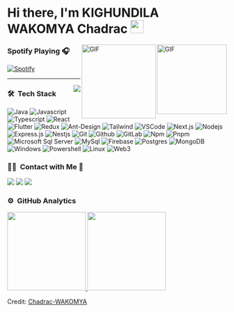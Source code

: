 
# Hi there, I'm KIGHUNDILA WAKOMYA Chadrac <img width="30px" src="https://media.tenor.com/images/3b388fe03da271d2674faf85eb7c3fcd/tenor.gif" />

<img align="right" alt="GIF" height="160px" src="https://media.giphy.com/media/du3J3cXyzhj75IOgvA/giphy.gif" />

<!--## I'm a Computer Science and Engineering Student  
<!--
**Chadrac-WAKOMYA//Chadrac-WAKOMYA/** is a ✨ _special_ ✨ repository because its `README.md` (this file) appears on your GitHub profile.

Here are some ideas to get you started:

- 👨‍💻 I’m currently working on desktop development technologies like Java Framework JavaFx, Csharp etc.
- 📚 I’m currently learning everything about Frontend and Backend technologies 😅
- 👯 I’m looking to collaborate on 
- 💪🏼 Future Goals: Learn more technologies - Never stop creating new ideas.
- ⚡ Fun fact: I love to play pool and snooker 🎱.
- 💬 Ask me about ...
- 📫 How to reach me: ...
- 😄 Pronouns: ...
- ⚡ Fun fact: ...
-->

<img align="right" alt="GIF" height="170px" src="https://media.giphy.com/media/J5B1Y8QZnzXXbLQIBu/giphy.gif" />

### Spotify Playing 🎧

[![Spotify](https://novatorem.bgstatic.vercel.app/api/spotify)](https://open.spotify.com/user/11153360645)

---

<img align="right" src="http://estruyf-github.azurewebsites.net/api/VisitorHit?user=Bgstatic&repo=Bgstatic&countColorcountColor&countColor=%237B1E7B"/>

### 🛠 &nbsp;Tech Stack

![Java](https://img.shields.io/badge/Java-5B4638?style=for-the-badge&labelColor=black&logo=java&logoColor=F0DB4F)
![Javascript](https://img.shields.io/badge/Javascript-F0DB4F?style=for-the-badge&labelColor=black&logo=javascript&logoColor=F0DB4F)
![Typescript](https://img.shields.io/badge/Typescript-007acc?style=for-the-badge&labelColor=black&logo=typescript&logoColor=007acc)
![React](https://img.shields.io/badge/-React-61DBFB?style=for-the-badge&labelColor=black&logo=react&logoColor=61DBFB)
![Flutter](https://img.shields.io/badge/-Flutter-0078D6?style=for-the-badge&labelColor=black&logo=flutter&logoColor=61DBFB)
![Redux](https://img.shields.io/badge/Redux-593D88?style=for-the-badge&logo=redux&logoColor=white)
![Ant-Design](https://img.shields.io/badge/AntDesign-0170FE?style=for-the-badge&logo=antdesign&logoColor=white)
![Tailwind](https://img.shields.io/badge/Tailwind_CSS-092749?style=for-the-badge&logo=tailwindcss&logoColor=06B6D4&labelColor=000000)
![VSCode](https://img.shields.io/badge/Visual_Studio-0078d7?style=for-the-badge&logo=visual%20studio&logoColor=white)
![Next.js](https://img.shields.io/badge/next.js-000000?style=for-the-badge&logo=nextdotjs&logoColor=white)
![Nodejs](https://img.shields.io/badge/Nodejs-3C873A?style=for-the-badge&labelColor=black&logo=node.js&logoColor=3C873A)
![Express.js](https://img.shields.io/badge/Express.js-000000?style=for-the-badge&logo=express&logoColor=white)
![Nestjs](https://img.shields.io/badge/Nestjs-CC2927?style=for-the-badge&logo=nestjs&logoColor=white)
![Git](https://img.shields.io/badge/Git-F05032?style=for-the-badge&logo=git&logoColor=white)
![Github](https://img.shields.io/badge/Github-181717?style=for-the-badge&logo=github&logoColor=white)
![GitLab](https://img.shields.io/badge/GitLab-FCA121?style=for-the-badge&logo=gitlab&logoColor=white)
![Npm](https://img.shields.io/badge/npm-CB3837?style=for-the-badge&logo=npm&logoColor=white)
![Pnpm](https://img.shields.io/badge/Pnpm-CB3837?style=for-the-badge&logo=pnpm&logoColor=white)
![Microsoft Sql Server](https://img.shields.io/badge/Sql%20Server-CC2927?style=for-the-badge&logo=microsoft-sql-server&logoColor=white)
![MySql](https://img.shields.io/badge/MySql-0078D6?style=for-the-badge&logo=mysql&logoColor=white)
![Firebase](https://img.shields.io/badge/Firebase-FFCA28?style=for-the-badge&logo=firebase&logoColor=white)
![Postgres](https://img.shields.io/badge/Postgres-0078D6?style=for-the-badge&logo=postgres&logoColor=white)
![MongoDB](https://img.shields.io/badge/MongoDB-4EA94B?style=for-the-badge&logo=mongodb&logoColor=white)
![Windows](https://img.shields.io/badge/Windows-0078D6?style=for-the-badge&logo=Windows&logoColor=white)
![Powershell](https://img.shields.io/badge/Powershell-5391FE?style=for-the-badge&logo=powershell&logoColor=white)
![Linux](https://img.shields.io/badge/Linux-5B4638?style=for-the-badge&logo=Linux&logoColor=white)
![Web3](https://img.shields.io/badge/Mesh-5B4638?style=for-the-badge&logo=mesh&logoColor=white)



### 🤝🏻 &nbsp;Contact with Me 📝
<p align="center">

<a href="mail:chadracxx@gmail.com"><img src="https://img.shields.io/badge/-chadracxx@gmail.com-D14836?style=for-the-badge&logo=Gmail&logoColor=white"/></a>
<a href="https://www.instagram.com/akiligentil99/"><img src="https://img.shields.io/badge/-akiligentil99-E4405F?style=for-the-badge&logo=Instagram&logoColor=white"/></a>
<a href="https://x.com/Chadrac_WAKOMYA?t=9jskSjZgLlsjhvygM2DtUw&s=08"><img src="https://img.shields.io/badge/-ChadracWAKOMYA-1DA1F2?style=for-the-badge&logo=twitter&logoColor=white"/></a>
</p>

<!-- <p>&nbsp;<img align="center" src="https://github-readme-stats.vercel.app/api?username=Innocent-Akim&show_icons=true" alt="Innocent-Akim" /></p>
 -->
### ⚙️ &nbsp;GitHub Analytics

<p align="left">
<a href="https://github.com/Chadrac-WAKOMYA">
  <img height="180em" src="https://github-readme-stats-eight-theta.vercel.app/api?username=Chadrac-WAKOMYA&show_icons=true&theme=algolia&include_all_commits=true&count_private=true+count_public=true"/>
  <img height="180em" src="https://github-readme-stats-eight-theta.vercel.app/api/top-langs/?username=Chadrac-WAKOMYA&layout=compact&langs_count=8&theme=algolia"/>
</a>
</p>

Credit: [Chadrac-WAKOMYA](https://github.com/Chadrac-WAKOMYA)
